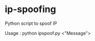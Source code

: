 # ip-spoofing
Python script to spoof IP

Usage : python ipspoof.py <source-ip> <destination-ip> <"Message">
